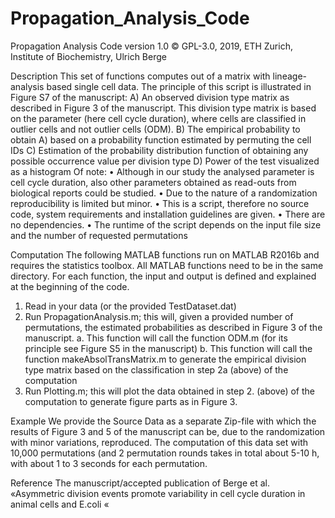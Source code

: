 # Propagation_Analysis_Code
Propagation Analysis Code version 1.0 © GPL-3.0, 2019, ETH Zurich, Institute of Biochemistry, Ulrich Berge 

Description
This set of functions computes out of a matrix with lineage-analysis based single cell data. The principle of this script is illustrated in Figure S7 of the manuscript:
A) An observed division type matrix as described in Figure 3 of the manuscript. This division type matrix is based on the parameter (here cell cycle duration), where cells are classified in outlier cells and not outlier cells (ODM).
B) The empirical probability to obtain A) based on a probability function estimated by permuting the cell IDs
C) Estimation of the probability distribution function of obtaining any possible occurrence value per division type
D) Power of the test visualized as a histogram
Of note:
•	Although in our study the analysed parameter is cell cycle duration, also other parameters obtained as read-outs from biological reports could be studied. 
•	Due to the nature of a randomization reproducibility is limited but minor.
•	This is a script, therefore no source code, system requirements and installation guidelines are given.
•	There are no dependencies.
•	The runtime of the script depends on the input file size and the number of requested permutations

Computation
The following MATLAB functions run on MATLAB R2016b and requires the statistics toolbox.
All MATLAB functions need to be in the same directory. 
For each function, the input and output is defined and explained at the beginning of the code.
1.	Read in your data (or the provided TestDataset.dat)
2.	Run PropagationAnalysis.m; this will, given a provided number of permutations, the estimated probabilities as described in Figure 3 of the manuscript.
a.	This function will call the function ODM.m (for its principle see Figure S5 in the manuscript)
b.	This function will call the function makeAbsolTransMatrix.m to generate the empirical division type matrix based on the classification in step 2a (above) of the computation
3.	Run Plotting.m; this will plot the data obtained in step 2. (above) of the computation to generate figure parts as in Figure 3.


Example
We provide the Source Data as a separate Zip-file with which the results of Figure 3 and 5 of the manuscript can be, due to the randomization with minor variations, reproduced.
The computation of this data set with 10,000 permutations (and 2 permutation rounds takes in total about 5-10 h, with about 1 to 3 seconds for each permutation.


Reference
The manuscript/accepted publication of Berge et al. «Asymmetric division events promote variability in cell cycle duration in animal cells and E.coli «






